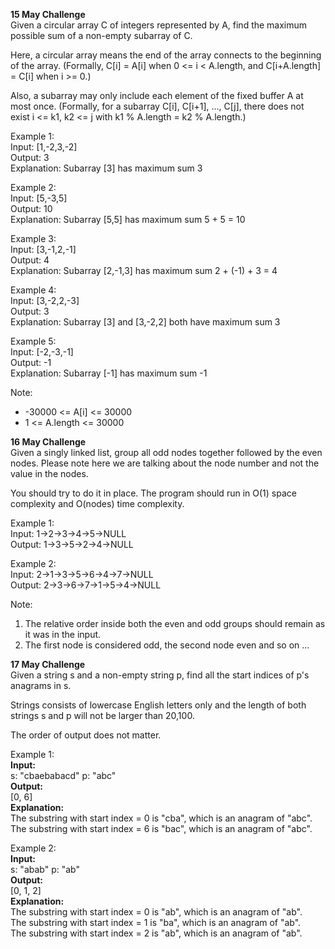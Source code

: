 <strong> 15 May Challenge</strong></br>
Given a circular array C of integers represented by A, find the maximum possible sum of a non-empty subarray of C.

Here, a circular array means the end of the array connects to the beginning of the array.  (Formally, C[i] = A[i] when 0 <= i < A.length, and C[i+A.length] = C[i] when i >= 0.)

Also, a subarray may only include each element of the fixed buffer A at most once.  (Formally, for a subarray C[i], C[i+1], ..., C[j], there does not exist i <= k1, k2 <= j with k1 % A.length = k2 % A.length.)
</br>
 

Example 1:</br>
Input: [1,-2,3,-2]</br>
Output: 3</br>
Explanation: Subarray [3] has maximum sum 3</br>

Example 2:</br>
Input: [5,-3,5]</br>
Output: 10</br>
Explanation: Subarray [5,5] has maximum sum 5 + 5 = 10</br>

Example 3:</br>
Input: [3,-1,2,-1]</br>
Output: 4</br>
Explanation: Subarray [2,-1,3] has maximum sum 2 + (-1) + 3 = 4</br>

Example 4:</br>
Input: [3,-2,2,-3]</br>
Output: 3</br>
Explanation: Subarray [3] and [3,-2,2] both have maximum sum 3</br>

Example 5:</br>
Input: [-2,-3,-1]</br>
Output: -1</br>
Explanation: Subarray [-1] has maximum sum -1</br>
 

Note:</br>
<ul>
<li>-30000 <= A[i] <= 30000</li>
<li>1 <= A.length <= 30000</li>
</ul>

<strong> 16 May Challenge</strong></br>
Given a singly linked list, group all odd nodes together followed by the even nodes. Please note here we are talking about the node number and not the value in the nodes.</br>

You should try to do it in place. The program should run in O(1) space complexity and O(nodes) time complexity.</br>

Example 1:</br>
Input: 1->2->3->4->5->NULL</br>
Output: 1->3->5->2->4->NULL</br>

Example 2:</br>
Input: 2->1->3->5->6->4->7->NULL</br>
Output: 2->3->6->7->1->5->4->NULL</br>

Note:
1. The relative order inside both the even and odd groups should remain as it was in the input.
2. The first node is considered odd, the second node even and so on ...

<strong>17 May Challenge</strong></br>
Given a string s and a non-empty string p, find all the start indices of p's anagrams in s.

Strings consists of lowercase English letters only and the length of both strings s and p will not be larger than 20,100.

The order of output does not matter.</br>

Example 1:</br>
<b>Input:</br></b>
s: "cbaebabacd" p: "abc"</br>
<b>Output:</br></b>
[0, 6]</br>
<b>Explanation:</br></b>
The substring with start index = 0 is "cba", which is an anagram of "abc".</br>
The substring with start index = 6 is "bac", which is an anagram of "abc".</br>

Example 2:</br>
<b>Input:</br></b>
s: "abab" p: "ab"</br>
<b>Output:</br></b>
[0, 1, 2]</br>
<b>Explanation:</br></b>
The substring with start index = 0 is "ab", which is an anagram of "ab".</br>
The substring with start index = 1 is "ba", which is an anagram of "ab".</br>
The substring with start index = 2 is "ab", which is an anagram of "ab".</br>
